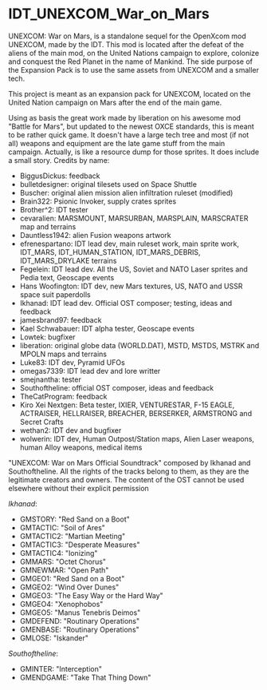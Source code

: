 # IDT_UNEXCOM_War_on_Mars
 UNEXCOM: War on Mars, is a standalone sequel for the OpenXcom mod UNEXCOM, made by the IDT. This mod is located after the defeat of the aliens of the main mod, on the United Nations campaign to explore, colonize and conquest the Red Planet in the name of Mankind. The side purpose of the Expansion Pack is to use the same assets from UNEXCOM and a smaller tech.

This project is meant as an expansion pack for UNEXCOM, located on the United Nation campaign on Mars after the end of the main game.

Using as basis the great work made by liberation on his awesome mod "Battle for Mars", but updated to the newest OXCE standards, this is meant to be rather quick game. It doesn't have a large tech tree and most (if not all) weapons and equipment are the late game stuff from the main campaign. Actually, is like a resource dump for those sprites. It does include a small story.
Credits by name:

* BiggusDickus: feedback
* bulletdesigner: original tilesets used on Space Shuttle
* Buscher: original alien mission alien infiltration ruleset (modified)
* Brain322: Psionic Invoker, supply crates sprites
* Brother^2: IDT tester
* cevaralien: MARSMOUNT, MARSURBAN, MARSPLAIN, MARSCRATER map and terrains
* Dauntless1942: alien Fusion weapons artwork
* efrenespartano: IDT lead dev, main ruleset work, main sprite work, IDT_MARS, IDT_HUMAN_STATION, IDT_MARS_DEBRIS, IDT_MARS_DRYLAKE terrains
* Fegelein: IDT lead dev. All the US, Soviet and NATO Laser sprites and Pedia text, Geoscape events
* Hans Woofington: IDT dev, new Mars textures, US, NATO and USSR space suit paperdolls
* Ikhanad: IDT lead dev. Official OST composer; testing, ideas and feedback
* jamesbrand97: feedback
* Kael Schwabauer: IDT alpha tester, Geoscape events
* Lowtek: bugfixer
* liberation: original globe data (WORLD.DAT), MSTD, MSTDS, MSTRK and MPOLN maps and terrains
* Luke83: IDT dev, Pyramid UFOs
* omegas7339: IDT lead dev and lore writter
* smejnantha: tester
* Southoftheline: official OST composer, ideas and feedback
* TheCatProgram: feedback
* Kiro Xei Nextgen: Beta tester, IXIER, VENTURESTAR, F-15 EAGLE, ACTRAISER, HELLRAISER, BREACHER, BERSERKER, ARMSTRONG and Secret Crafts
* wethan2: IDT dev and bugfixer
* wolwerin: IDT dev, Human Outpost/Station maps, Alien Laser weapons, human Alloy weapons, medical items

"UNEXCOM: War on Mars Official Soundtrack" composed by Ikhanad and Southoftheline. All the rights of the tracks belong to them, as they are the legitimate creators and owners. The content of the OST cannot be used elsewhere without their explicit permission

*Ikhanad*:
  - GMSTORY: "Red Sand on a Boot"
  - GMTACTIC: "Soil of Ares"
  - GMTACTIC2: "Martian Meeting"
  - GMTACTIC3: "Desperate Measures"
  - GMTACTIC4: "Ionizing"
  - GMMARS: "Octet Chorus"
  - GMNEWMAR: "Open Path"
  - GMGEO1: "Red Sand on a Boot"
  - GMGEO2: "Wind Over Dunes"
  - GMGEO3: "The Easy Way or the Hard Way"
  - GMGEO4: "Xenophobos"
  - GMGEO5: "Manus Tenebris Deimos"
  - GMDEFEND: "Routinary Operations"
  - GMENBASE: "Routinary Operations"
  - GMLOSE: "Iskander"

*Southoftheline*:
  - GMINTER: "Interception"
  - GMENDGAME: "Take That Thing Down"